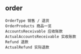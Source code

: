 ## order

    OrderType 销售 / 退货
    OrderProducts 商品一览
    AccountsReceivable 应收账款
    ActualAccountsReceivable 实收账款
    Refund 退款
    ActualRefund 实际退款

## 